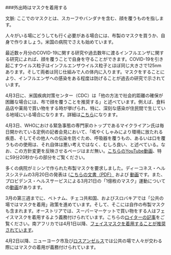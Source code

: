 ###外出時はマスクを着用する

文脈: ここでのマスクとは、スカーフやバンダナを含む、顔を覆うものを指します。

人々がいる場にどうしても行く必要がある場合には、布製のマスクを買うか、自身で作りましょう。米国の病院でさえも始めています。

最近数ヶ月分のCOVID-19に関する研究や過去数年に渡るインフルエンザに関する研究によれば、顔を覆うことで自身を守ることができます。COVID-19を引き起こすウイルス粒子はインフルエンザウイルス粒子とほぼ同じ大きさで125nmあります。そして両者は同じ仕組みで人の体内に入ります。マスクをすることにより、インフルエンザへの感染をある程度は防げることが過去の研究で示されています。

4月3日に、米国疾病対策センター（CDC）は「他の方法で社会的距離の確保が困難な場合には、布で顔を覆うことを推奨する」と述べています。例えば、食料品店や薬局で買い物をする時が挙げられ、特に、深刻な感染が住民間で生じている地域にいる場合になります。詳細は[こちら](https://www.cdc.gov/coronavirus/2019-ncov/prevent-getting-sick/cloth-face-cover.html)になります。

4月3日、WHOにおける緊急事態の専門家のトップであるマイクライアン氏は毎日開かれている定例の記者会見において、「咳やくしゃみにより環境に放たれる疾患、そしてその他人への伝染を防ぐため、呼吸器を覆うもの、あるいは口を覆うものの使用は、それ自体は悪い考えではなく、むしろ良い、と述べている。なお、この方針変更を反映させるページはまだ無い。[こちらのYouTube動画](https://www.youtube.com/watch?v=eh5hTTRd2Zs)、特に59分20秒からの部分をご覧ください。

多くの病院がミシンで作られた布製マスクを要求しました。ディーコネス・ヘルスシステムの3月20日の発表は ([こちらの文書（PDF）](https://www.deaconess.com/How-to-make-a-Face-Mask/Documents-Mask/Mask-Information) および [動画](https://youtu.be/9tBg0Os5FWQ)です。また、プロビデンス・ヘルスサービスによる3月21日の「1億枚のマスク」運動についての[動画](https://vimeo.com/399324367/13cd93f150)があります。

3月の第三週までに、ベトナム、チェコ共和国、およびスロバキアでは「公共の場ではマスクを着用」政策を進めています。そして、そこには自作の布製マスクも含まれます。オーストリアでは、スーパーマーケットで買い物をする人はフェイスマスクを着用するよう義務付けられています。こちらの[ロイターの記事](https://www.reuters.com/article/us-health-coronavirus-austria-masks/austrian-supermarkets-hand-out-face-masks-before-they-become-compulsory-idUSKBN21J5Y9)をご覧ください。南アフリカでは4月1日以降、[フェイスマスクを着用することが推奨されています](https://www.dailymaverick.co.za/article/2020-04-01-the-great-mask-debate-policy-shifts-towards-masks-in-sa-and-elsewhere/)。

4月2日以降、ニューヨーク市及び[ロスアンゼルス](https://twitter.com/ABC/status/1245670123823923200)では公共の場で人々が交わる際にはマスクの着用が義務付けられています。
